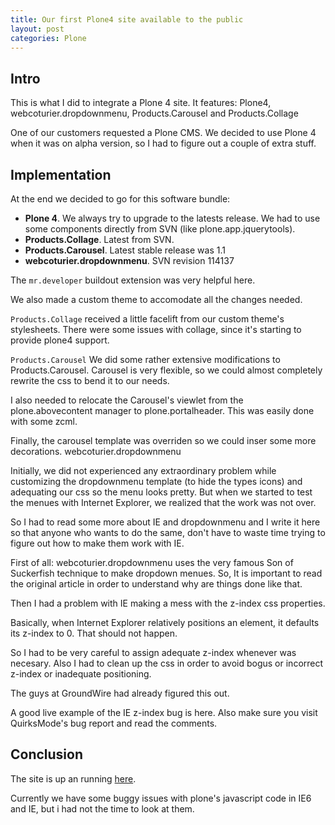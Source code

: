 ```yaml
---
title: Our first Plone4 site available to the public
layout: post
categories: Plone
---
```


## Intro
This is what I did to integrate a Plone 4 site. It features: Plone4,
webcoturier.dropdownmenu, Products.Carousel and Products.Collage

One of our customers requested a Plone CMS. We decided to use Plone 4 when it
was on alpha version, so I had to figure out a couple of extra stuff.

## Implementation
At the end we decided to go for this software bundle:

* **Plone 4**. We always try to upgrade to the latests release. We had to use some components directly from SVN (like plone.app.jquerytools).
* **Products.Collage**. Latest from SVN.
* **Products.Carousel**. Latest stable release was 1.1
* **webcoturier.dropdownmenu**. SVN revision 114137

The `mr.developer` buildout extension was very helpful here.

We also made a custom theme to accomodate all the changes needed.

`Products.Collage` received a little facelift from our custom theme's
stylesheets. There were some issues with collage, since it's starting to
provide plone4 support.

`Products.Carousel` We did some rather extensive modifications to
Products.Carousel. Carousel is very flexible, so we could almost completely
rewrite the css to bend it to our needs.

I also needed to relocate the Carousel's viewlet from the plone.abovecontent
manager to plone.portalheader. This was easily done with some zcml.

Finally, the carousel template was overriden so we could inser some more decorations.
webcoturier.dropdownmenu


Initially, we did not experienced any extraordinary problem while customizing
the dropdownmenu template (to hide the types icons) and adequating our css so
the menu looks pretty. But when we started to test the menues with Internet
Explorer, we realized that the work was not over.

So I had to read some more about IE and dropdownmenu and I write it here so
that anyone who wants to do the same, don't have to waste time trying to
figure out how to make them work with IE.

First of all: webcoturier.dropdownmenu uses the very famous Son of Suckerfish
technique to make dropdown menues. So, It is important to read the original
article in order to understand why are things done like that.

Then I had a problem with IE making a mess with the z-index css properties.

Basically, when Internet Explorer relatively positions an element, it defaults its z-index to 0. That should not happen.

So I had to be very careful to assign adequate z-index whenever was necesary. Also I had to clean up the css in order to avoid bogus or incorrect z-index or inadequate positioning.

The guys at GroundWire had already figured this out.

A good live example of the IE z-index bug is here. Also make sure you visit
QuirksMode's bug report and read the comments.


## Conclusion

The site is up an running [here](http://sofomanec.com.mx/).

Currently we have some buggy issues with plone's javascript code in IE6 and
IE, but i had not the time to look at them.
